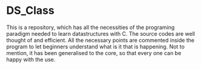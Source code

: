 # DS_Class
This is a repository, which has all the necessities of the programing paradigm needed to learn datastructures with C.
The source codes are well thought of and efficient.
All the necessary points are commented inside the program to let beginners understand what is it that is happening.
Not to mention, it has been generalised to the core, so that every one can be happy with the use.
